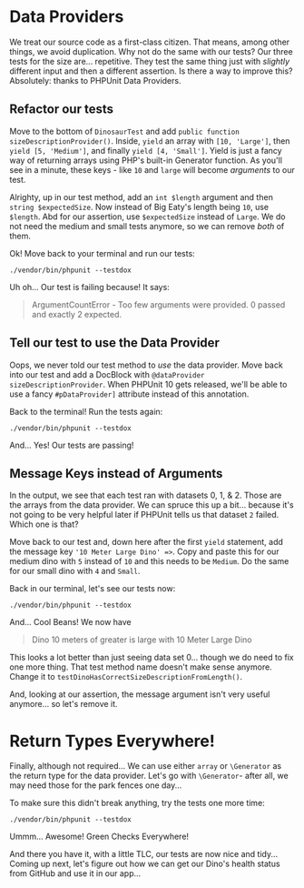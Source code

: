 # Data Providers

We treat our source code as a first-class citizen. That means, among other things,
we avoid duplication. Why not do the same with our
tests? Our three tests for the size are... repetitive. They test the same thing
just with *slightly* different input and then a different assertion. Is there
a way to improve this? Absolutely: thanks to PHPUnit Data Providers.

## Refactor our tests 

Move to the bottom of `DinosaurTest` and add
`public function sizeDescriptionProvider()`. Inside, `yield` an array with `[10, 'Large']`,
then `yield [5, 'Medium']`, and finally `yield [4, 'Small']`. Yield is just a fancy
way of returning arrays using PHP's built-in Generator function. As you'll see in
a minute, these keys - like `10` and `large` will become *arguments* to our test.

Alrighty, up in our test method, add an `int $length` argument and then
`string $expectedSize`. Now instead of Big Eaty's length being `10`, use
`$length`. Abd for our assertion, use `$expectedSize` instead of `Large`. We do not
need the medium and small tests anymore, so we can remove *both* of them.

Ok! Move back to your terminal and run our tests:

```terminal
./vendor/bin/phpunit --testdox
```

Uh oh... Our test is failing because! It says:

> ArgumentCountError - Too few arguments were provided. 0 passed and exactly 2 expected.

## Tell our test to use the Data Provider

Oops, we never told our test method to *use* the data provider. Move back into our
test and add a DocBlock with `@dataProvider sizeDescriptionProvider`. When PHPUnit
10 gets released, we'll be able to use a fancy `#pDataProvider]` attribute instead of this
annotation.

Back to the terminal! Run the tests again:

```terminal-silent
./vendor/bin/phpunit --testdox
```

And... Yes! Our tests are passing!

## Message Keys instead of Arguments

In the output, we see that each test ran with datasets 0, 1, & 2. Those are the
arrays from the data provider. We can spruce this up a bit... because it's not
going to be very helpful later if PHPUnit tells us that dataset `2` failed. Which
one is that?

Move back to our test and, down here after the first `yield` statement, add the message
key `'10 Meter Large Dino' =>`. Copy and paste this for our medium dino with `5`
instead of `10` and this needs to be `Medium`. Do the same for our small dino
with `4` and `Small`.

Back in our terminal, let's see our tests now:

```terminal-silent
./vendor/bin/phpunit --testdox
```

And... Cool Beans! We now have

> Dino 10 meters of greater is large with 10 Meter Large Dino

This looks a lot better than just seeing data set 0... though we do need to fix
one more thing. That test method name doesn't make sense anymore.
Change it to `testDinoHasCorrectSizeDescriptionFromLength()`.

And, looking at our assertion, the message argument isn't very useful anymore... so let's
remove it.

# Return Types Everywhere!

Finally, although not required... We can use either `array` or
`\Generator` as the return type for the data provider. Let's go with
`\Generator`- after all, we may need those for the park fences one day...

To make sure this didn't break anything, try the tests one more time:

```terminal-silent
./vendor/bin/phpunit --testdox
```

Ummm... Awesome! Green Checks Everywhere!

And there you have it, with a little TLC, our tests are now nice and tidy...
Coming up next, let's figure out how we can get our Dino's health status from
GitHub and use it in our app...
